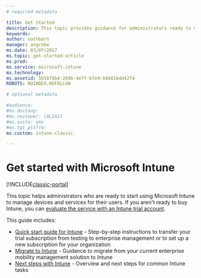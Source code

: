 ```yaml
---
# required metadata

title: Get Started 
description: This topic provides guidance for administrators ready to deploy Microsoft Intune to the enterprise production environment they manage.
keywords:
author: nathbarn
manager: angrobe
ms.date: 03/07/2017
ms.topic: get-started-article
ms.prod:
ms.service: microsoft-intune
ms.technology:
ms.assetid: 5b56f8b4-269b-4e7f-b7e9-b0401bdd42f4
ROBOTS: NOINDEX,NOFOLLOW

# optional metadata

#audience:
#ms.devlang:
#ms.reviewer: [ALIAS]
#ms.suite: ems
#ms.tgt_pltfrm:
ms.custom: intune-classic

---
```


# Get started with Microsoft Intune

[!INCLUDE[classic-portal](../includes/classic-portal.md)]

This topic helps administrators who are ready to start using Microsoft Intune to manage devices and services for their users. If you aren't ready to buy Intune, you can [evaluate the service with an Intune trial account](/intune-classic/understand-explore/mobile-device-management-trial-guide-microsoft-intune).

This guide includes:
- [Quick start guide for Intune](/intune/setup-steps) - Step-by-step instructions to transfer your trial subscription from testing to enterprise management or to set up a new subscription for your organization
- [Migrate to Intune](/intune/migration-guide) - Guidance to migrate from your current enterprise mobility management solution to Intune
- [Next steps with Intune](prevent-company-data-leaks-from-Office-365-mobile-apps.md) - Overview and next steps for common Intune tasks
